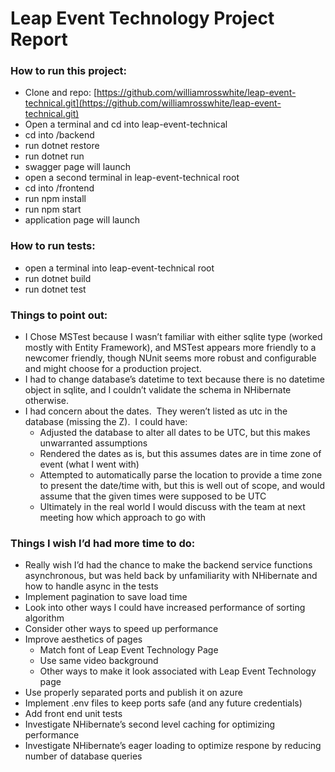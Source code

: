 # Leap Event Technology Project Report

### How to run this project:

- Clone and repo: [https://github.com/williamrosswhite/leap-event-technical.git](https://github.com/williamrosswhite/leap-event-technical.git)
- Open a terminal and cd into leap-event-technical
- cd into /backend
- run dotnet restore
- run dotnet run
- swagger page will launch
- open a second terminal in leap-event-technical root
- cd into /frontend
- run npm install
- run npm start
- application page will launch

### How to run tests:

- open a terminal into leap-event-technical root
- run dotnet build
- run dotnet test


### Things to point out:
- I Chose MSTest because I wasn’t familiar with either sqlite type (worked mostly with Entity Framework), and MSTest appears more friendly to a newcomer friendly, though NUnit seems more robust and configurable and might choose for a production project.
- I had to change database’s datetime to text because there is no datetime object in sqlite, and I couldn’t validate the schema in NHibernate otherwise.
- I had concern about the dates.  They weren’t listed as utc in the database (missing the Z).  I could have:
	- Adjusted the database to alter all dates to be UTC, but this makes unwarranted assumptions
	- Rendered the dates as is, but this assumes dates are in time zone of event (what I went with)
	- Attempted to automatically parse the location to provide a time zone to present the date/time with, but this is well out of scope, and would assume that the given times were supposed to be UTC
	- Ultimately in the real world I would discuss with the team at next meeting how which approach to go with


### Things I wish I’d had more time to do:

- Really wish I’d had the chance to make the backend service functions asynchronous, but was held back by unfamiliarity with NHibernate and how to handle async in the tests
- Implement pagination to save load time
- Look into other ways I could have increased performance of sorting algorithm
- Consider other ways to speed up performance
- Improve aesthetics of pages
	- Match font of Leap Event Technology Page
	- Use same video background
	- Other ways to make it look associated with Leap Event Technology page
- Use properly separated ports and publish it on azure
- Implement .env files to keep ports safe (and any future credentials)
- Add front end unit tests
- Investigate NHibernate’s second level caching for optimizing performance
- Investigate NHibernate’s eager loading to optimize respone by reducing number of database queries